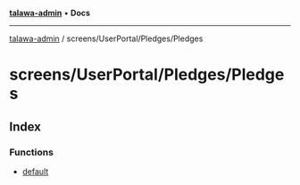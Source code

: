 [**talawa-admin**](../../../../README.md) • **Docs**

***

[talawa-admin](../../../../modules.md) / screens/UserPortal/Pledges/Pledges

# screens/UserPortal/Pledges/Pledges

## Index

### Functions

- [default](functions/default.md)
